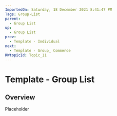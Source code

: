 ```yaml
---
ImportedOn: Saturday, 18 December 2021 8:41:47 PM
Tags: Group-List
parent:
  - Group List
up:
  - Group List
prev:
  - Template - Individual
next:
  - Template - Group_ Commerce
RWtopicId: Topic_11
---
```

# Template - Group List
## Overview
Placeholder

